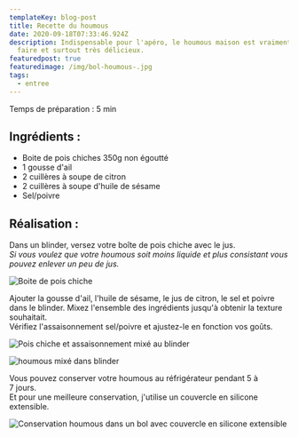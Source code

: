 ```yaml
---
templateKey: blog-post
title: Recette du houmous 
date: 2020-09-18T07:33:46.924Z
description: Indispensable pour l'apéro, le houmous maison est vraiment rapide à
  faire et surtout très délicieux. 
featuredpost: true
featuredimage: /img/bol-houmous-.jpg
tags:
  - entree
---
```

Temps de préparation : 5 min 

## Ingrédients : 

* Boite de pois chiches 350g non égoutté
* 1 gousse d'ail 
* 2 cuillères à soupe de citron 
* 2 cuillères à soupe d'huile de sésame 
* Sel/poivre

## Réalisation : 

Dans un blinder, versez votre boîte de pois chiche avec le jus.\
*Si vous voulez que votre houmous soit moins liquide et plus consistant vous pouvez enlever un peu de jus.*

![Boite de pois chiche ](/img/boite-pois-chiche.jpg "Boite de pois chiche ")

Ajouter la gousse d'ail, l'huile de sésame, le jus de citron, le sel et poivre dans le blinder.
Mixez l'ensemble des ingrédients jusqu'à obtenir la texture souhaitait.\
Vérifiez l'assaisonnement sel/poivre et ajustez-le en fonction vos goûts. 

![Pois chiche et assaisonnement mixé au blinder](/img/mixeur-houmous-1.jpg "Pois chiche et assaisonnement ")

![houmous mixé dans blinder](/img/texture-houmous-.jpg "Houmous mixé")

Vous pouvez conserver votre houmous au réfrigérateur pendant 5 à 7 jours. \
Et pour une meilleure conservation, j'utilise un couvercle en silicone extensible. 

![Conservation houmous dans un bol avec couvercle en silicone extensible ](/img/sourire-houmous.jpg "Conservation houmous avec couvercle en silicone ")